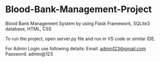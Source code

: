 # Blood-Bank-Management-Project
Blood Bank Management System by using Flask Framework, SQLite3 database, HTML, CSS 

To run the project, open server.py file and run in VS code or similar IDE.

For Admin Login use following details:
    Email: admin123@gmail.com 
    Password: admin@123

